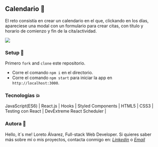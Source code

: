 ## Calendario :calendar:

El reto consistía en crear un calendario en el que, clickando en los días, apareciese una modal con un formulario para crear citas, con título y horario de comienzo y fin de la cita/actividad.



<img src="https://res.cloudinary.com/loretoavoces/image/upload/v1611685387/fotos-navidad/Captura_de_pantalla_de_2021-01-26_19-21-49_lsrqea.png"></img>


### Setup :rocket:

Primero `fork` and `clone` este repositorio.

- Corre el comando `npm i` en el directorio.
- Corre el comando `npm start` para iniciar la app en `http://localhost:3000`. 

### Tecnologías :boom:

JavaScript(ES6) | React.js | Hooks | Styled Components | HTML5 | CSS3 | Testing con React | DevExtreme React Scheduler |

### Autora :woman: 
Hello, it´s me! Loreto Álvarez, Full-stack Web Developer. Si quieres saber más sobre mí o mis proyectos, contacta conmigo en:
<i><a href="https://www.linkedin.com/in/loreto-alvarez-voces/">Linkedin</a></i> o <i><a href = "mailto: loretoavoces@gmail.com">Email</a></i> <br />
